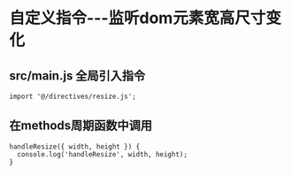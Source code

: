 # 自定义指令---监听dom元素宽高尺寸变化

## src/main.js 全局引入指令
``` vue
import '@/directives/resize.js';
```


## 在methods周期函数中调用
``` vue
handleResize({ width, height }) {
  console.log('handleResize', width, height);
}
```


